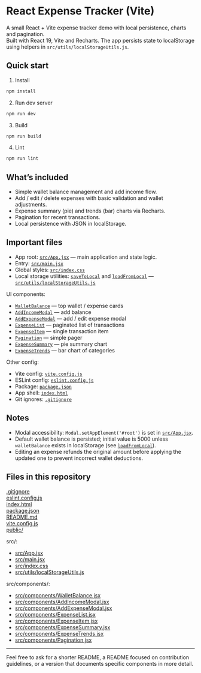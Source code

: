 # React Expense Tracker (Vite)

A small React + Vite expense tracker demo with local persistence, charts and pagination.  
Built with React 19, Vite and Recharts. The app persists state to localStorage using helpers in `src/utils/localStorageUtils.js`.

## Quick start

1. Install
```sh
npm install
```

2. Run dev server
```sh
npm run dev
```

3. Build
```sh
npm run build
```

4. Lint
```sh
npm run lint
```

## What’s included

- Simple wallet balance management and add income flow.
- Add / edit / delete expenses with basic validation and wallet adjustments.
- Expense summary (pie) and trends (bar) charts via Recharts.
- Pagination for recent transactions.
- Local persistence with JSON in localStorage.

## Important files

- App root: [`src/App.jsx`](src/App.jsx) — main application and state logic.
- Entry: [`src/main.jsx`](src/main.jsx)
- Global styles: [`src/index.css`](src/index.css)
- Local storage utilities: [`saveToLocal`](src/utils/localStorageUtils.js) and [`loadFromLocal`](src/utils/localStorageUtils.js) — [`src/utils/localStorageUtils.js`](src/utils/localStorageUtils.js)

UI components:
- [`WalletBalance`](src/components/WalletBalance.jsx) — top wallet / expense cards
- [`AddIncomeModal`](src/components/AddIncomeModal.jsx) — add balance
- [`AddExpenseModal`](src/components/AddExpenseModal.jsx) — add / edit expense modal
- [`ExpenseList`](src/components/ExpenseList.jsx) — paginated list of transactions
- [`ExpenseItem`](src/components/ExpenseItem.jsx) — single transaction item
- [`Pagination`](src/components/Pagination.jsx) — simple pager
- [`ExpenseSummary`](src/components/ExpenseSummary.jsx) — pie summary chart
- [`ExpenseTrends`](src/components/ExpenseTrends.jsx) — bar chart of categories

Other config:
- Vite config: [`vite.config.js`](vite.config.js)
- ESLint config: [`eslint.config.js`](eslint.config.js)
- Package: [`package.json`](package.json)
- App shell: [`index.html`](index.html)
- Git ignores: [`.gitignore`](.gitignore)

## Notes

- Modal accessibility: `Modal.setAppElement('#root')` is set in [`src/App.jsx`](src/App.jsx).
- Default wallet balance is persisted; initial value is 5000 unless `walletBalance` exists in localStorage (see [`loadFromLocal`](src/utils/localStorageUtils.js)).
- Editing an expense refunds the original amount before applying the updated one to prevent incorrect wallet deductions.

## Files in this repository

[.gitignore](.gitignore)  
[eslint.config.js](eslint.config.js)  
[index.html](index.html)  
[package.json](package.json)  
[README.md](README.md)  
[vite.config.js](vite.config.js)  
[public/](public/)  

src/:
- [src/App.jsx](src/App.jsx)  
- [src/main.jsx](src/main.jsx)  
- [src/index.css](src/index.css)  
- [src/utils/localStorageUtils.js](src/utils/localStorageUtils.js)  

src/components/:
- [src/components/WalletBalance.jsx](src/components/WalletBalance.jsx)  
- [src/components/AddIncomeModal.jsx](src/components/AddIncomeModal.jsx)  
- [src/components/AddExpenseModal.jsx](src/components/AddExpenseModal.jsx)  
- [src/components/ExpenseList.jsx](src/components/ExpenseList.jsx)  
- [src/components/ExpenseItem.jsx](src/components/ExpenseItem.jsx)  
- [src/components/ExpenseSummary.jsx](src/components/ExpenseSummary.jsx)  
- [src/components/ExpenseTrends.jsx](src/components/ExpenseTrends.jsx)  
- [src/components/Pagination.jsx](src/components/Pagination.jsx)

---
Feel free to ask for a shorter README, a README focused on contribution guidelines, or a version that documents specific components in more detail.